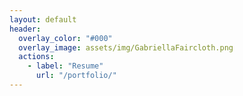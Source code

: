 ```yaml
---
layout: default
header:
  overlay_color: "#000"
  overlay_image: assets/img/GabriellaFaircloth.png
  actions:
    - label: "Resume"
      url: "/portfolio/"
---
```



